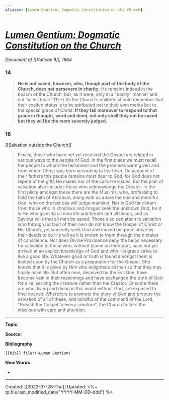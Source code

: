 ```yaml
---
aliases: [Lumen Gentium, Dogmatic Constitution on the Church]
---
```


# [*Lumen Gentium: Dogmatic Constitution on the Church*](https://www.vatican.va/archive/hist_councils/ii_vatican_council/documents/vat-ii_const_19641121_lumen-gentium_en.html)
*Document of [[Vatican II]], 1964*


### 14 
>**He is not saved, however, who, though part of the body of the Church, does not persevere in charity.** He remains indeed in the bosom of the Church, but, as it were, only in a "bodily" manner and not "in his heart."(12*) All the Church's children should remember that their exalted status is to be attributed not to their own merits but to the special grace of Christ. **If they fail moreover to respond to that grace in thought, word and deed, not only shall they not be saved but they will be the more severely judged.**

### 16
[[Salvation outside the Church]]
>Finally, those who have not yet received the Gospel are related in various ways to the people of God. In the first place we must recall the people to whom the testament and the promises were given and from whom Christ was born according to the flesh. On account of their fathers this people remains most dear to God, for God does not repent of the gifts He makes nor of the calls He issues. But the plan of salvation also includes those who acknowledge the Creator. In the first place amongst these there are the Muslims, who, professing to hold the faith of Abraham, along with us adore the one and merciful God, who on the last day will judge mankind. Nor is God far distant from those who in shadows and images seek the unknown God, for it is He who gives to all men life and breath and all things, and as Saviour wills that all men be saved. Those also can attain to salvation who through no fault of their own do not know the Gospel of Christ or His Church, yet sincerely seek God and moved by grace strive by their deeds to do His will as it is known to them through the dictates of conscience. Nor does Divine Providence deny the helps necessary for salvation to those who, without blame on their part, have not yet arrived at an explicit knowledge of God and with His grace strive to live a good life. Whatever good or truth is found amongst them is looked upon by the Church as a preparation for the Gospel. She knows that it is given by Him who enlightens all men so that they may finally have life. But often men, deceived by the Evil One, have become vain in their reasonings and have exchanged the truth of God for a lie, serving the creature rather than the Creator. Or some there are who, living and dying in this world without God, are exposed to final despair. Wherefore to promote the glory of God and procure the salvation of all of these, and mindful of the command of the Lord, "Preach the Gospel to every creature", the Church fosters the missions with care and attention.

--- 
**Topic**: 

**Source**: 

**Bibliography**

```query
[[bib]] file:(~Lumen Gentium)
```
 

**New Words**

- 

---
Created: [[2022-07-28-Thu]]
Updated: <%+ tp.file.last_modified_date("YYYY-MM-DD-ddd") %>
